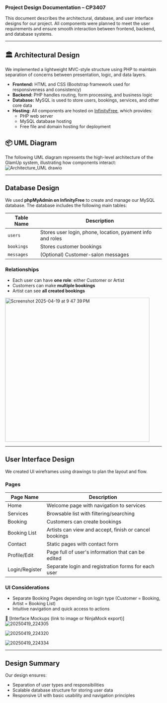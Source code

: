 
### Project Design Documentation – CP3407

This document describes the architectural, database, and user interface designs for our project. All components were planned to meet the user requirements and ensure smooth interaction between frontend, backend, and database systems.

---

## 🏛️ Architectural Design

We implemented a lightweight MVC-style structure using PHP to maintain separation of concerns between presentation, logic, and data layers.

- **Frontend:** HTML and CSS (Bootstrap framework used for responsiveness and consistency)
- **Backend:** PHP handles routing, form processing, and business logic
- **Database:** MySQL is used to store users, bookings, services, and other core data
- **Hosting:** All components are hosted on [InfinityFree](https://infinityfree.net), which provides:
  - PHP web server
  - MySQL database hosting
  - Free file and domain hosting for deployment

## 📦 UML Diagram

The following UML diagram represents the high-level architecture of the GlamUp system, illustrating how components interact:
![Architecture_UML drawio](https://github.com/user-attachments/assets/68302055-fbd2-4f54-b6b3-f643649c9fbe)


---

## Database Design

We used **phpMyAdmin on InfinityFree** to create and manage our MySQL database. The database includes the following main tables:

| Table Name   | Description                                                    |
|--------------|----------------------------------------------------------------|
| `users`      | Stores user login, phone, location, pyament info and roles     |
| `bookings`   | Stores customer bookings                                       |
| `messages`   | (Optional) Customer-salon messages                             |


### Relationships

- Each user can have **one role**: either Customer or Artist
- Customers can make **multiple bookings**
- Artist can see **all created bookings**

<img width="464" alt="Screenshot 2025-04-19 at 9 47 39 PM" src="https://github.com/user-attachments/assets/08981182-22cd-4fa0-90cc-170a6e4670b6" />

---

## User Interface Design

We created UI wireframes using drawings to plan the layout and flow.

### Pages

| Page Name         | Description                                           |
|-------------------|-------------------------------------------------------|
| Home              | Welcome page with navigation to services              |
| Services          | Browsable list with filtering/searching               |
| Booking           | Customers can create bookings                         |
| Booking List      | Artists can view and accept, finish or cancel bookings|
| Contact           | Static pages with contact form                        |
| Profile/Edit      | Page full of user's information that can be edited    |
| Login/Register    | Separate login and registration forms for each user   |

### UI Considerations
- Separate Booking Pages depending on login type (Customer = Booking, Artist = Booking List)
- Intuitive navigation and quick access to actions

📎 [Interface Mockups (link to image or NinjaMock export)]
![20250419_224305](https://github.com/user-attachments/assets/0b1770e6-4016-485c-959a-b259990ff5e7)

![20250419_224320](https://github.com/user-attachments/assets/347cfbeb-8429-4a81-918b-0b25c4953210)

![20250419_224334](https://github.com/user-attachments/assets/363cc726-098c-4180-9054-907c5c2b0d60)

---

## Design Summary

Our design ensures:
- Separation of user types and responsibilities
- Scalable database structure for storing user data
- Responsive UI with basic usability and navigation principles

